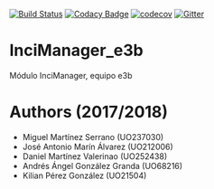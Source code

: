 [![Build Status](https://travis-ci.org/Arquisoft/InciManager_e3b.svg?branch=master)](https://travis-ci.org/Arquisoft/InciManager_e3b)
[![Codacy Badge](https://api.codacy.com/project/badge/Grade/6b9e962e78224811933f6fc1025a2b3f)](https://www.codacy.com/app/TonyMarin/InciManager_e3b?utm_source=github.com&amp;utm_medium=referral&amp;utm_content=Arquisoft/InciManager_e3b&amp;utm_campaign=Badge_Grade)
[![codecov](https://codecov.io/gh/Arquisoft/InciManager_e3b/branch/master/graph/badge.svg)](https://codecov.io/gh/Arquisoft/InciManager_e3b)
[![Gitter](https://badges.gitter.im/Arquisoft/InciManager_e3b.svg)](https://gitter.im/Arquisoft/InciManager_e3b?utm_source=badge&utm_medium=badge&utm_campaign=pr-badge)

# InciManager_e3b
Módulo InciManager, equipo e3b

# Authors (2017/2018)

- Miguel Martínez Serrano (UO237030)
- José Antonio Marín Álvarez (UO212006)
- Daniel Martínez Valerinao (UO252438)
- Andrés Ángel González Granda (UO68216)
- Kilian Pérez González (UO21504)
